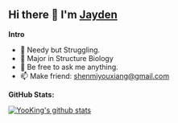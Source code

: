 ## Hi there 👋 I'm [Jayden](http://zengxud.tk/hi)

**Intro**

- 🧐 Needy but Struggling.
- 🧬 Major in Structure Biology
- 💬 Be free to ask me anything.
- 📫 Make friend: shenmiyouxiang@gmail.com

**GitHub Stats:**  
<p>
  <a href="https://github.com/Jaaayden">
    <img alt="YooKing's github stats" src="https://github-readme-stats.vercel.app/api?username=Jaaayden&show_icons=true&hide_border=true" />
  </a>

</p>
